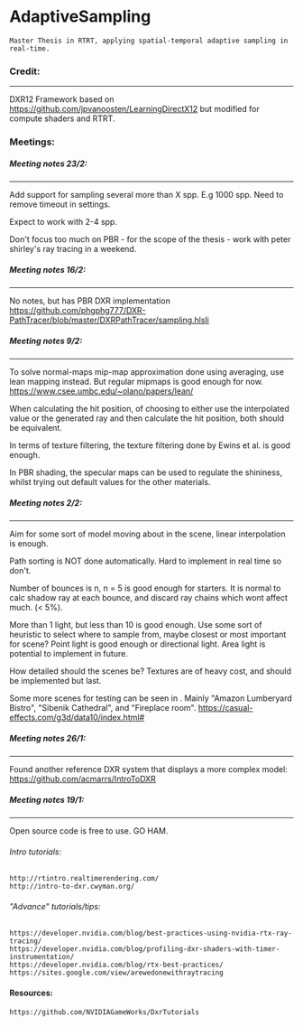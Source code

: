 # AdaptiveSampling
    Master Thesis in RTRT, applying spatial-temporal adaptive sampling in real-time. 
    
### Credit:
---

DXR12 Framework based on https://github.com/jpvanoosten/LearningDirectX12 but modified for compute
shaders and RTRT. 

    
### Meetings:
##### Meeting notes 23/2:
---
Add support for sampling several more than X spp. E.g 1000 spp. Need to remove timeout
in settings. 

Expect to work with 2-4 spp.

Don't focus too much on PBR - for the scope of the thesis - work with peter shirley's 
ray tracing in a weekend.

##### Meeting notes 16/2:
---
No notes, but <link> has PBR DXR implementation
    https://github.com/phgphg777/DXR-PathTracer/blob/master/DXRPathTracer/sampling.hlsli

##### Meeting notes 9/2:
---
To solve normal-maps mip-map approximation done using averaging, use lean mapping
instead. But regular mipmaps is good enough for now.
    https://www.csee.umbc.edu/~olano/papers/lean/
    
When calculating the hit position, of choosing to either use the interpolated value
or the generated ray and then calculate the hit position, both should be equivalent.

In terms of texture filtering, the texture filtering done by Ewins et al. is good enough. 

In PBR shading, the specular maps can be used to regulate the shininess, whilst trying
out default values for the other materials. 

##### Meeting notes 2/2:
---
Aim for some sort of model moving about in the scene, linear interpolation is enough.

Path sorting is NOT done automatically. Hard to implement in real time so don't.

Number of bounces is n, n = 5 is good enough for starters. It is normal to calc
shadow ray at each bounce, and discard ray chains which wont affect much. (< 5%).

More than 1 light, but less than 10 is good enough. Use some sort of heuristic to
select where to sample from, maybe closest or most important for scene? Point light
is good enough or directional light. Area light is potential to implement in future.

How detailed should the scenes be? Textures are of heavy cost, and should be implemented
but last. 

Some more scenes for testing can be seen in <LINK>. Mainly "Amazon Lumberyard Bistro",
"Sibenik Cathedral", and "Fireplace room". 
    https://casual-effects.com/g3d/data10/index.html#

    
##### Meeting notes 26/1:
---
Found another reference DXR system that displays a more complex model:
    https://github.com/acmarrs/IntroToDXR

##### Meeting notes 19/1:
---
Open source code is free to use. GO HAM.

###### Intro tutorials:
    http://rtintro.realtimerendering.com/
    http://intro-to-dxr.cwyman.org/

###### "Advance" tutorials/tips:
    https://developer.nvidia.com/blog/best-practices-using-nvidia-rtx-ray-tracing/
    https://developer.nvidia.com/blog/profiling-dxr-shaders-with-timer-instrumentation/
    https://developer.nvidia.com/blog/rtx-best-practices/
    https://sites.google.com/view/arewedonewithraytracing

#### Resources:
    https://github.com/NVIDIAGameWorks/DxrTutorials
    
    



